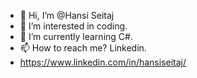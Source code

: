 - 👋 Hi, I’m @Hansi Seitaj
- 👀 I’m interested in coding.
- 🌱 I’m currently learning C#.
- 📫 How to reach me? Linkedin.
- https://www.linkedin.com/in/hansiseitaj/

<!---
hseitaj/hseitaj is a ✨ special ✨ repository because its `README.md` (this file) appears on your GitHub profile.
You can click the Preview link to take a look at your changes.
--->
